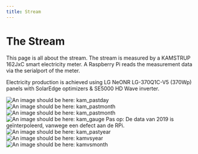 ```yaml
---
title: Stream
---
```

# The Stream

This page is all about the stream. The stream is measured by a KAMSTRUP 162JxC smart electricity meter.
A Raspberry Pi reads the measurement data via the serialport of the meter.

Electricity production is achieved using LG NeONR LG-370Q1C-V5 (370Wp) panels with SolarEdge optimizers & SE5000 HD Wave inverter.

![An image should be here: kam_pastday](img/kam_pastday.png)
![An image should be here: kam_pastmonth](img/kam_pastmonth.png)
![An image should be here: kam_pastmonth](img/zap_pastmonth.png)
![An image should be here: kam_gauge](img/kam_gauge.png)
Pas op: De data van 2019 is geïnterpoleerd, vanwege een defect aan de RPi.
![An image should be here: kam_pastyear](img/kam_pastyear.png)
![An image should be here: kamvsyear](img/kam_vs_year.png)
![An image should be here: kamvsmonth](img/kam_vs_month.png)
